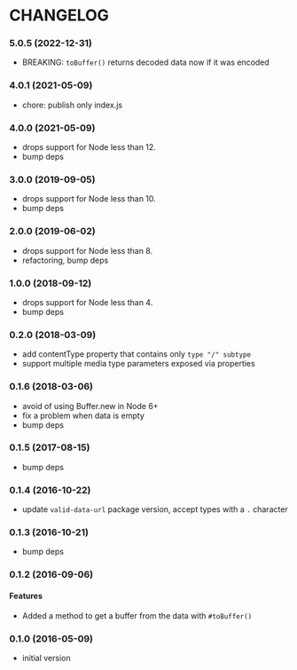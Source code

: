 # CHANGELOG

<a name="5.0.0"></a>
### 5.0.5 (2022-12-31)

* BREAKING: `toBuffer()` returns decoded data now if it was encoded


<a name="4.0.1"></a>
### 4.0.1 (2021-05-09)

* chore: publish only index.js


<a name="4.0.0"></a>
### 4.0.0 (2021-05-09)

* drops support for Node less than 12.
* bump deps


<a name="3.0.0"></a>
### 3.0.0 (2019-09-05)

* drops support for Node less than 10.
* bump deps


<a name="2.0.0"></a>
### 2.0.0 (2019-06-02)

* drops support for Node less than 8.
* refactoring, bump deps


<a name="1.0.0"></a>
### 1.0.0 (2018-09-12)

* drops support for Node less than 4.
* bump deps


<a name="0.2.0"></a>
### 0.2.0 (2018-03-09)

* add contentType property that contains only `type "/" subtype`
* support multiple media type parameters exposed via properties


<a name="0.1.6"></a>
### 0.1.6 (2018-03-06)

* avoid of using Buffer.new in Node 6+
* fix a problem when data is empty
* bump deps


<a name="0.1.5"></a>
### 0.1.5 (2017-08-15)

* bump deps


<a name="0.1.4"></a>
### 0.1.4 (2016-10-22)

* update `valid-data-url` package version, accept types with a `.` character


<a name="0.1.3"></a>
### 0.1.3 (2016-10-21)

* bump deps


<a name="0.1.2"></a>
### 0.1.2 (2016-09-06)

#### Features

* Added a method to get a buffer from the data with `#toBuffer()`


<a name="0.1.0"></a>
### 0.1.0 (2016-05-09)


* initial version
